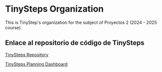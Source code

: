 # TinySteps Organization

This is TinyStep's organization for the subject of Proyectos 2 (2024 - 2025 course).

## Enlace al repositorio de código de TinySteps

[TinySteps Repository](https://github.com/TinyStepsOrg/TinySteps)

[TinySteps Planning Dashboard](https://github.com/TinyStepsOrg/TinySteps)
